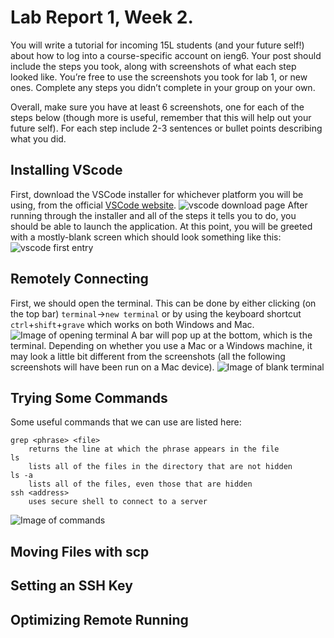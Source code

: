 # Lab Report 1, Week 2.
You will write a tutorial for incoming 15L students (and your future self!) about how to log into a course-specific account on ieng6. Your post should include the steps you took, along with screenshots of what each step looked like. You’re free to use the screenshots you took for lab 1, or new ones. Complete any steps you didn’t complete in your group on your own.

Overall, make sure you have at least 6 screenshots, one for each of the steps below (though more is useful, remember that this will help out your future self). For each step include 2-3 sentences or bullet points describing what you did.

## Installing VScode
First, download the VSCode installer for whichever platform you will be using, from the official [VSCode website](https://code.visualstudio.com/Download). 
![vscode download page]()
After running through the installer and all of the steps it tells you to do, you should be able to launch the application. At this point, you will be greeted with a mostly-blank screen which should look something like this:
![vscode first entry]()

## Remotely Connecting
First, we should open the terminal. This can be done by either clicking (on the top bar) `terminal`->`new terminal` or by using the keyboard shortcut `ctrl`+`shift`+`grave` which works on both Windows and Mac.
![Image of opening terminal]()
A bar will pop up at the bottom, which is the terminal. Depending on whether you use a Mac or a Windows machine, it may look a little bit different from the screenshots (all the following screenshots will have been run on a Mac device).
![Image of blank terminal]()
## Trying Some Commands
Some useful commands that we can use are listed here:
```
grep <phrase> <file>
	returns the line at which the phrase appears in the file
ls
	lists all of the files in the directory that are not hidden
ls -a
	lists all of the files, even those that are hidden
ssh <address>
	uses secure shell to connect to a server
```
![Image of commands]()
## Moving Files with scp

## Setting an SSH Key
## Optimizing Remote Running
